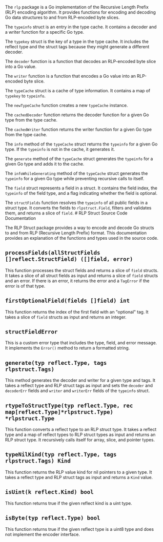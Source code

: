The `rlp` package is a Go implementation of the Recursive Length Prefix (RLP) encoding algorithm. It provides functions for encoding and decoding Go data structures to and from RLP-encoded byte slices.

The `typeinfo` struct is an entry in the type cache. It contains a decoder and a writer function for a specific Go type.

The `typekey` struct is the key of a type in the type cache. It includes the reflect type and the struct tags because they might generate a different decoder.

The `decoder` function is a function that decodes an RLP-encoded byte slice into a Go value.

The `writer` function is a function that encodes a Go value into an RLP-encoded byte slice.

The `typeCache` struct is a cache of type information. It contains a map of `typekey` to `typeinfo`.

The `newTypeCache` function creates a new `typeCache` instance.

The `cachedDecoder` function returns the decoder function for a given Go type from the type cache.

The `cachedWriter` function returns the writer function for a given Go type from the type cache.

The `info` method of the `typeCache` struct returns the `typeinfo` for a given Go type. If the `typeinfo` is not in the cache, it generates it.

The `generate` method of the `typeCache` struct generates the `typeinfo` for a given Go type and adds it to the cache.

The `infoWhileGenerating` method of the `typeCache` struct generates the `typeinfo` for a given Go type while preventing recursive calls to itself.

The `field` struct represents a field in a struct. It contains the field index, the `typeinfo` of the field type, and a flag indicating whether the field is optional.

The `structFields` function resolves the `typeinfo` of all public fields in a struct type. It converts the fields to `rlpstruct.Field`, filters and validates them, and returns a slice of `field`. # RLP Struct Source Code Documentation

The RLP Struct package provides a way to encode and decode Go structs to and from RLP (Recursive Length Prefix) format. This documentation provides an explanation of the functions and types used in the source code.

## `processFields(allStructFields []reflect.StructField) ([]field, error)`

This function processes the struct fields and returns a slice of `field` structs. It takes a slice of all struct fields as input and returns a slice of `field` structs and an error. If there is an error, it returns the error and a `TagError` if the error is of that type. 

## `firstOptionalField(fields []field) int`

This function returns the index of the first field with an "optional" tag. It takes a slice of `field` structs as input and returns an integer.

## `structFieldError`

This is a custom error type that includes the type, field, and error message. It implements the `Error()` method to return a formatted string.

## `generate(typ reflect.Type, tags rlpstruct.Tags)`

This method generates the decoder and writer for a given type and tags. It takes a reflect type and RLP struct tags as input and sets the `decoder` and `decoderErr` fields and `writer` and `writerErr` fields of the `typeinfo` struct.

## `rtypeToStructType(typ reflect.Type, rec map[reflect.Type]*rlpstruct.Type) *rlpstruct.Type`

This function converts a reflect type to an RLP struct type. It takes a reflect type and a map of reflect types to RLP struct types as input and returns an RLP struct type. It recursively calls itself for array, slice, and pointer types.

## `typeNilKind(typ reflect.Type, tags rlpstruct.Tags) Kind`

This function returns the RLP value kind for nil pointers to a given type. It takes a reflect type and RLP struct tags as input and returns a `Kind` value.

## `isUint(k reflect.Kind) bool`

This function returns true if the given reflect kind is a uint type.

## `isByte(typ reflect.Type) bool`

This function returns true if the given reflect type is a uint8 type and does not implement the encoder interface.
